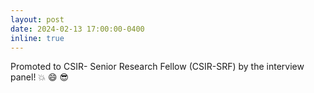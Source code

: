 ```yaml
---
layout: post
date: 2024-02-13 17:00:00-0400
inline: true
---
```


Promoted to CSIR- Senior Research Fellow (CSIR-SRF) by the interview panel! :boom: :smile: :sunglasses:
